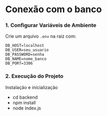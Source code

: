 # Conexão com o banco

### 1. Configurar Variáveis de Ambiente
Crie um arquivo `.env` na raiz com:

```env
DB_HOST=localhost
DB_USER=seu_usuario
DB_PASSWORD=senha  
DB_NAME=nome_banco
DB_PORT=3306
```

### 2.  Execução do Projeto
Instalação e inicialização

- cd backend
- npm install
- node index.js
